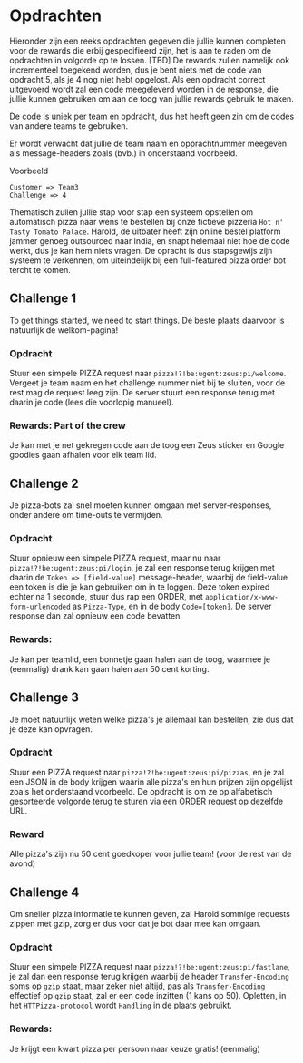 # Opdrachten

Hieronder zijn een reeks opdrachten gegeven die jullie kunnen completen voor de rewards die erbij gespecifieerd zijn, het is aan te raden om de opdrachten in volgorde op te lossen. [TBD] De rewards zullen namelijk ook incrementeel toegekend worden, dus je bent niets met de code van opdracht 5, als je 4 nog niet hebt opgelost.
Als een opdracht correct uitgevoerd wordt zal een code meegeleverd worden in de response, die jullie kunnen gebruiken om aan de toog van jullie rewards gebruik te maken.

De code is uniek per team en opdracht, dus het heeft geen zin om de codes van andere teams te gebruiken.

Er wordt verwacht dat jullie de team naam en opprachtnummer meegeven als message-headers zoals (bvb.) in onderstaand voorbeeld.

Voorbeeld
```
Customer => Team3
Challenge => 4
```
Thematisch zullen jullie stap voor stap een systeem opstellen om automatisch pizza naar wens te bestellen bij onze fictieve pizzeria `Hot n' Tasty Tomato Palace`. Harold, de uitbater heeft zijn online bestel platform jammer genoeg outsourced naar India, en snapt helemaal niet hoe de code werkt, dus je kan hem niets vragen. De opracht is dus stapsgewijs zijn systeem te verkennen, om uiteindelijk bij een full-featured pizza order bot tercht te komen.

## Challenge 1
To get things started, we need to start things. De beste plaats daarvoor is natuurlijk de welkom-pagina!

### Opdracht
Stuur een simpele PIZZA request naar `pizza!?!be:ugent:zeus:pi/welcome`. Vergeet je team naam en het challenge nummer niet bij te sluiten, voor de rest mag de request leeg zijn. De server stuurt een response terug met daarin je code (lees die voorlopig manueel).

### Rewards: Part of the crew
Je kan met je net gekregen code aan de toog een Zeus sticker en Google goodies gaan afhalen voor elk team lid.

## Challenge 2
Je pizza-bots zal snel moeten kunnen omgaan met server-responses, onder andere om time-outs te vermijden.

### Opdracht
Stuur opnieuw een simpele PIZZA request, maar nu naar `pizza!?!be:ugent:zeus:pi/login`, je zal een response terug krijgen met daarin de `Token => [field-value]` message-header, waarbij de field-value een token is die je kan gebruiken om in te loggen. Deze token expired echter na 1 seconde, stuur dus rap een ORDER, met `application/x-www-form-urlencoded` as `Pizza-Type`, en in de body `Code=[token]`. De server response dan zal opnieuw een code bevatten.

### Rewards: 
Je kan per teamlid, een bonnetje gaan halen aan de toog, waarmee je (eenmalig) drank kan gaan halen aan 50 cent korting.

## Challenge 3
Je moet natuurlijk weten welke pizza's je allemaal kan bestellen, zie dus dat je deze kan opvragen.

### Opdracht
Stuur een PIZZA request naar `pizza!?!be:ugent:zeus:pi/pizzas`, en je zal een JSON in de body krijgen waarin alle pizza's en hun prijzen zijn opgelijst zoals het onderstaand voorbeeld. De opdracht is om ze op alfabetisch gesorteerde volgorde terug te sturen via een ORDER request op dezelfde URL. 

### Reward
Alle pizza's zijn nu 50 cent goedkoper voor jullie team! (voor de rest van de avond)

## Challenge 4
Om sneller pizza informatie te kunnen geven, zal Harold sommige requests zippen met gzip, zorg er dus voor dat je bot daar mee kan omgaan.

### Opdracht
Stuur een simpele PIZZA request naar `pizza!?!be:ugent:zeus:pi/fastlane`, je zal dan een response terug krijgen waarbij de header `Transfer-Encoding` soms op `gzip` staat, maar zeker niet altijd, pas als `Transfer-Encoding` effectief op `gzip` staat, zal er een code inzitten (1 kans op 50).
Opletten, in het `HTTPizza-protocol` wordt `Handling` in de plaats gebruikt.

### Rewards:
Je krijgt een kwart pizza per persoon naar keuze gratis! (eenmalig)
